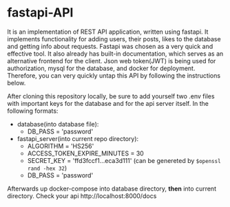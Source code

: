fastapi-API
===========
It is an implementation of REST API application, written using fastapi. It implements functionality for adding users, their posts, likes to the database and getting info about requests. Fastapi was chosen as a very quick and effective tool. It also already has built-in documentation, which serves as an alternative frontend for the client. Json web token(JWT) is being used for authorization, mysql for the database, and docker for deployment. Therefore, you can very quickly untap this API by following the instructions below.


After cloning this repository locally, be sure to add yourself two .env files with important keys for the database and for the api server itself. In the following formats:

* database(into database file):
  * DB_PASS = 'password'
* fastapi_server(into current repo directory):
  * ALGORITHM = 'HS256'
  * ACCESS_TOKEN_EXPIRE_MINUTES = 30
  * SECRET_KEY = 'ffd3fccf1...eca3d111' (can be genereted by `$openssl rand -hex 32`)
  * DB_PASS = 'password'
  
Afterwards up docker-compose into database directory, **then** into current directory. Check your api http://localhost:8000/docs



